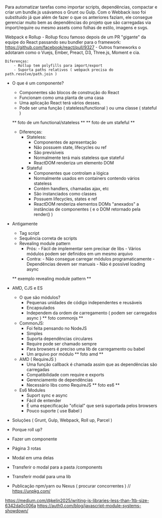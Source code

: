 Para automatizar tarefas como importar scripts, dependências, compactar e criar um bundle.js usávamos o Grunt ou Gulp. Com o Webback isso foi substituido já que além de fazer o que os anteriores faziam, ele consegue gerenciar muito bem as dependências do projeto que são carregadas via import/require ou mesmo assets como folhas de estilo, imagens e svgs.

Webpack e Rollup
	- Rollup ficou famoso depois de um PR "gigante" da equipe do React passando seu bundler para o framework: https://github.com/facebook/react/pull/9327
	- Outros frameworks o adotaram como o Vuejs, Ember, Preact, D3, Three.js, Moment e cia.

	Diferenças:
		- Rollup tem polyfills para import/export
		- Suporta paths relativos ( webpack precisa do path.resolve/path.join )


- O que é um componente?
	- Componentes são blocos de construção do React
	- Funcionam como uma planta de uma casa
	- Uma aplicação React terá vários desses.
	- Pode ser uma função ( stateless/functional ) ou uma classe ( stateful )

	** foto de um functional/stateless **
	** foto de um stafeful **

	- Diferenças:
		- Stateless:
			- Componentes de apresentação
			- Não possuem state, lifecycles ou ref
			- São previsíveis
			- Normalmente terá mais stateless que stateful
			- ReactDOM renderiza um elemento DOM
		- Stateful
			- Componentes que controlam a lógica
			- Normalmente usados em containers contendo vários stateless
			- Contém handlers, chamadas ajax, etc
			- São instanciados como classes
			- Possuem lifecycles, states e ref
			- ReactDOM renderiza elementos DOMs "anexados" a instâncias de componentes ( e o DOM retornado pela render() )


- Antigamente
	- Tag script
	- Sequência correta de scripts
	- Revealing module pattern
		- Prós: - Fácil de implementar sem precisar de libs
				- Vários módulos podem ser definidos em um mesmo arquivo
		- Contra: - Não consegue carregar módulos programaticamente
				  - Dependências devem ser manuais
				  - Não é possível loading async

	** exemplo revealing module pattern **
- AMD, CJS e ES
	- O que são módulos?
		- Pequenas unidades de código independentes e reusáveis
		- Encapsulados
		- Independem da ordem de carregamento ( podem ser carregados async )
	** foto commonjs **
	- CommonJS:
		- Foi feita pensando no NodeJS
		- Simples
		- Suporta dependências circulares
		- Require pode ser chamado sempre
		- Para browsers é preciso uma lib de carregamento ou babel
		- Um arquivo por módulo
	** foto amd **
	- AMD ( RequireJS )
		- Uma função callback é chamada assim que as dependências são carregadas
		- Compatibilidade com require e exports
		- Gerenciamento de dependências
		- Necessário libs como RequireJS
	** foto es6 **
	- Es6 Modules
		- Suport sync e async
		- Fácil de entender
		- É uma especificação "oficial" que será suportada pelos browsers
		- Pouco suporte ( use Babel )

- Soluções ( Grunt, Gulp, Webpack, Roll up, Parcel )
- Porque roll up?
- Fazer um componente
- Página 3 rotas
- Modal em uma delas
- Transferir o modal para a pasta /components
- Transferir modal para uma lib
- Publicação npm/yarn ou Nexus ( procurar concorrentes ) // https://unpkg.com/

https://medium.com/@kelin2025/writing-js-libraries-less-than-1tb-size-6342da0c006a
https://auth0.com/blog/javascript-module-systems-showdown/